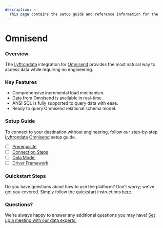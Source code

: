 ```yaml
---
description: >-
  This page contains the setup guide and reference information for the Omnisend source connector.
---
```


# Omnisend

### Overview

The [Lyftrondata](https://www.lyftrondata.com/) integration for [Omnisend](https://www.lyftrondata.com/integration/marketing-analytics/omnisend/) provides the most natural way to access data while requiring no engineering.

### Key Features

* Comprehensive incremental load mechanism.
* Data from Omnisend is available in real-time.&#x20;
* ANSI SQL is fully supported to query data with ease.
* Ready to query Omnisend relational schema model.

### Setup Guide

To connect to your destination without engineering, follow our step-by-step [Lyftrondata](https://www.lyftrondata.com/)  [Omnisend](https://www.lyftrondata.com/integration/marketing-analytics/omnisend/) setup guide.

* [ ] [Prerequisite](prerequisite.md)
* [ ] [Connection Steps](connection-steps.md)
* [ ] [Data Model](data-model/erd.md)
* [ ] [Driver Framework](driver-framework/)

### Quickstart Steps

Do you have questions about how to use the platform? Don't worry; we've got you covered. Simply follow the quickstart instructions [here](../README.md).

### Questions? <a href="#questions" id="questions"></a>

We're always happy to answer any additional questions you may have! [Set up a meeting with our data experts.](https://www.lyftrondata.com/book-a-meeting/)

